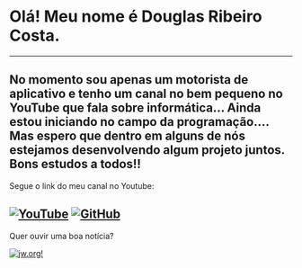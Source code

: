 # Olá! Meu nome é Douglas Ribeiro Costa.
---
No momento sou apenas um motorista de aplicativo e tenho um canal no bem pequeno no YouTube que fala sobre informática... Ainda estou iniciando no campo da programação....
Mas espero que dentro em alguns de nós estejamos desenvolvendo algum projeto juntos.
Bons estudos a todos!!
---
Segue o link do meu canal no Youtube:

[![YouTube](https://img.shields.io/badge/YouTube-%23FF0000.svg?style=for-the-badge&logo=YouTube&logoColor=white)](https://www.youtube.com/@InforDriver)
[![GitHub](https://img.shields.io/badge/github-%23121011.svg?style=for-the-badge&logo=github&logoColor=white)](https://github.com/rcdoug02)
---
Quer ouvir uma boa notícia?

[![jw.org!](https://img.shields.io/badge/JW.ORG-6001D2?style=for-the-badge&logo=Yahoo!&logoColor=white)](https://www.jw.org/pt/biblioteca/videos/#pt/mediaitems/VODMinistryTeachings/pub-ebtv_9_VIDEO)
